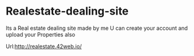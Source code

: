 # Realestate-dealing-site

Its a Real estate dealing site made by me U can 
create your account and upload your Properties also 


Url:http://realestate.42web.io/

